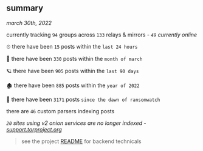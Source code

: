
## summary
_march 30th, 2022_

currently tracking `94` groups across `133` relays & mirrors - _`49` currently online_

⏲ there have been `15` posts within the `last 24 hours`

🦈 there have been `330` posts within the `month of march`

🪐 there have been `905` posts within the `last 90 days`

🏚 there have been `885` posts within the `year of 2022`

🦕 there have been `3171` posts `since the dawn of ransomwatch`

there are `46` custom parsers indexing posts

_`20` sites using v2 onion services are no longer indexed - [support.torproject.org](https://support.torproject.org/onionservices/v2-deprecation/)_

> see the project [README](https://github.com/thetanz/ransomwatch#ransomwatch--) for backend technicals
